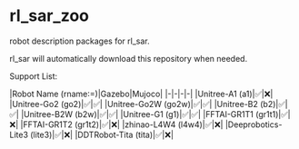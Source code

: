 # rl_sar_zoo

robot description packages for rl_sar.

rl_sar will automatically download this repository when needed.

Support List:

|Robot Name (rname:=)|Gazebo|Mujoco|
|-|-|-|-|
|Unitree-A1 (a1)|✅|❌|
|Unitree-Go2 (go2)|✅|✅|
|Unitree-Go2W (go2w)|✅|✅|
|Unitree-B2 (b2)|✅|✅|
|Unitree-B2W (b2w)|✅|✅|
|Unitree-G1 (g1)|✅|✅|
|FFTAI-GR1T1 (gr1t1)|✅|❌|
|FFTAI-GR1T2 (gr1t2)|✅|❌|
|zhinao-L4W4 (l4w4)|✅|❌|
|Deeprobotics-Lite3 (lite3)|✅|❌|
|DDTRobot-Tita (tita)|✅|❌|
